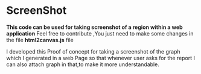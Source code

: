 # ScreenShot

<b>This code can be used for taking screenshot of a region within a web application</b>
Feel free to contribute ,You just need to make some changes in the file <b>html2canvas.js</b> file

I developed this Proof of concept for taking a screenshot of the graph which I generated in a web Page so that whenever user asks for the report I can also attach graph in that,to make it more understandable.
